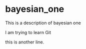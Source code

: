 # bayesian_one

This is a description of bayesian one

I am trying to learn Git

this is another line.
